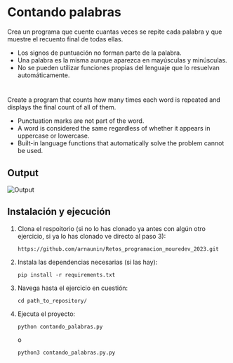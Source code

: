 # Contando palabras

Crea un programa que cuente cuantas veces se repite cada palabra y que muestre el recuento final de todas ellas.
- Los signos de puntuación no forman parte de la palabra.
- Una palabra es la misma aunque aparezca en mayúsculas y minúsculas.
- No se pueden utilizar funciones propias del lenguaje que lo resuelvan automáticamente.

#

Create a program that counts how many times each word is repeated and displays the final count of all of them.
- Punctuation marks are not part of the word.
- A word is considered the same regardless of whether it appears in uppercase or lowercase.
- Built-in language functions that automatically solve the problem cannot be used.

## Output
![Output](../images/output_contando_palabras)

## Instalación y ejecución
1. Clona el respoitorio (si no lo has clonado ya antes con algún otro ejercicio, si ya lo has clonado ve directo al paso 3):
   ```
   https://github.com/arnaunin/Retos_programacion_mouredev_2023.git
   ```
2. Instala las dependencias necesarias (si las hay):
   ```
   pip install -r requirements.txt
   ```
3. Navega hasta el ejercicio en cuestión:
   ```
   cd path_to_repository/
   ```
4. Ejecuta el proyecto:
   ```
   python contando_palabras.py
   ```
   o
   ```
   python3 contando_palabras.py.py
